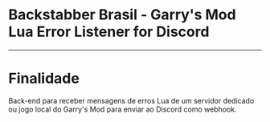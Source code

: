 # Backstabber Brasil - Garry's Mod Lua Error Listener for Discord

--------------

# Finalidade

Back-end para receber mensagens de erros Lua de um servidor dedicado ou jogo local do Garry's Mod para enviar ao Discord como webhook.